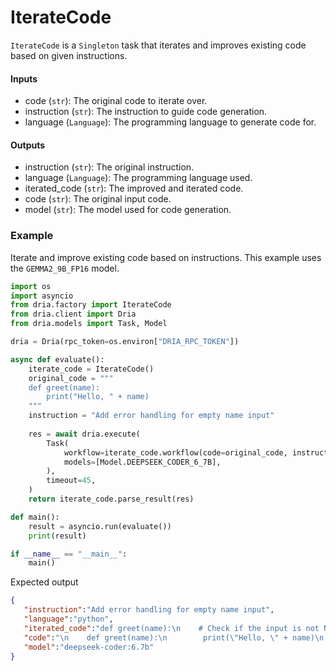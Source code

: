 # IterateCode

`IterateCode` is a `Singleton` task that iterates and improves existing code based on given instructions.

#### Inputs
- code (`str`): The original code to iterate over.
- instruction (`str`): The instruction to guide code generation.
- language (`Language`): The programming language to generate code for.

#### Outputs
- instruction (`str`): The original instruction.
- language (`Language`): The programming language used.
- iterated_code (`str`): The improved and iterated code.
- code (`str`): The original input code.
- model (`str`): The model used for code generation.

### Example

Iterate and improve existing code based on instructions. This example uses the `GEMMA2_9B_FP16` model.

```python
import os
import asyncio
from dria.factory import IterateCode
from dria.client import Dria
from dria.models import Task, Model

dria = Dria(rpc_token=os.environ["DRIA_RPC_TOKEN"])

async def evaluate():
    iterate_code = IterateCode()
    original_code = """
    def greet(name):
        print("Hello, " + name)
    """
    instruction = "Add error handling for empty name input"
    
    res = await dria.execute(
        Task(
            workflow=iterate_code.workflow(code=original_code, instruction=instruction, language="python").model_dump(),
            models=[Model.DEEPSEEK_CODER_6_7B],
        ),
        timeout=45,
    )
    return iterate_code.parse_result(res)

def main():
    result = asyncio.run(evaluate())
    print(result)

if __name__ == "__main__":
    main()
```

Expected output

```json
{
   "instruction":"Add error handling for empty name input",
   "language":"python",
   "iterated_code":"def greet(name):\n    # Check if the input is not None and strip leading/trailing whitespace characters\n    if name and name.strip():\n        print(\"Hello, \" + name)\n    else:\n        raise ValueError(\\'Name cannot be empty\\')  # Raise an error if the name is empty or contains only spaces",
   "code":"\n    def greet(name):\n        print(\"Hello, \" + name)\n    ",
   "model":"deepseek-coder:6.7b"
}
```